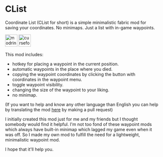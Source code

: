 # CList
Coordinate List (CList for short) is a simple minimalistic fabric mod for saving your coordinates. No minimaps. Just a list with in-game waypoints.

<a target="_blank" href="https://modrinth.com/mod/clist"><img alt="modrinth" height="40" src="https://cdn.jsdelivr.net/npm/@intergrav/devins-badges@3/assets/compact/available/modrinth_vector.svg"></a> <a target="_blank" href="https://www.curseforge.com/minecraft/mc-mods/clist"><img alt="curseforge" height="40" src="https://cdn.jsdelivr.net/npm/@intergrav/devins-badges@3/assets/compact/available/curseforge_vector.svg"></a>

This mod includes:
- hotkey for placing a waypoint in the current position.
- automatic waypoints in the place where you died.
- copying the waypoint coordinates by clicking the button with coordinates in the waypoint menu.
- toggle waypoint visibility.
- changing the size of the waypoint to your liking.
- no minimap.

(If you want to help and know any other language than English you can help by translating the mod [here](https://github.com/PouekDEV/CList/tree/1.20.2/src/main/resources/assets/coordinatelist/lang) by making a pull request)

I initially created this mod just for me and my friends but I thought somebody would find it helpful. I'm not too fond of these waypoint mods which always have built-in minimap which lagged my game even when it was off. So I made my own mod to fulfill the need for a lightweight, minimalistic waypoint mod.

I hope that it'll help you.
